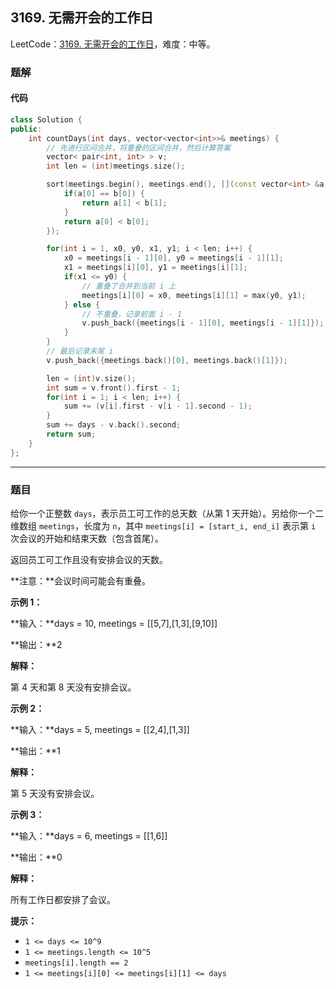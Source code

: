 ## 3169. 无需开会的工作日

LeetCode：[3169. 无需开会的工作日](https://leetcode.cn/problems/count-days-without-meetings/)，难度：中等。

### 题解

#### 代码

```c++
class Solution {
public:
    int countDays(int days, vector<vector<int>>& meetings) {
        // 先进行区间合并，将重叠的区间合并，然后计算答案
        vector< pair<int, int> > v;
        int len = (int)meetings.size();

        sort(meetings.begin(), meetings.end(), [](const vector<int> &a, const vector<int> & b) {
            if(a[0] == b[0]) {
                return a[1] < b[1];
            }
            return a[0] < b[0];
        });

        for(int i = 1, x0, y0, x1, y1; i < len; i++) {
            x0 = meetings[i - 1][0], y0 = meetings[i - 1][1];
            x1 = meetings[i][0], y1 = meetings[i][1];
            if(x1 <= y0) {
                // 重叠了合并到当前 i 上
                meetings[i][0] = x0, meetings[i][1] = max(y0, y1);
            } else {
                // 不重叠，记录前面 i - 1
                v.push_back({meetings[i - 1][0], meetings[i - 1][1]});
            }
        }
        // 最后记录末尾 i
        v.push_back({meetings.back()[0], meetings.back()[1]});

        len = (int)v.size();
        int sum = v.front().first - 1;
        for(int i = 1; i < len; i++) {
            sum += (v[i].first - v[i - 1].second - 1);
        }
        sum += days - v.back().second;
        return sum;
    }
};
```



---



### 题目

给你一个正整数 `days`，表示员工可工作的总天数（从第 1 天开始）。另给你一个二维数组 `meetings`，长度为 `n`，其中 `meetings[i] = [start_i, end_i]` 表示第 `i` 次会议的开始和结束天数（包含首尾）。

返回员工可工作且没有安排会议的天数。

**注意：**会议时间可能会有重叠。

 

**示例 1：**

**输入：**days = 10, meetings = [[5,7],[1,3],[9,10]]

**输出：**2

**解释：**

第 4 天和第 8 天没有安排会议。

**示例 2：**

**输入：**days = 5, meetings = [[2,4],[1,3]]

**输出：**1

**解释：**

第 5 天没有安排会议。

**示例 3：**

**输入：**days = 6, meetings = [[1,6]]

**输出：**0

**解释：**

所有工作日都安排了会议。

 

**提示：**

- `1 <= days <= 10^9`
- `1 <= meetings.length <= 10^5`
- `meetings[i].length == 2`
- `1 <= meetings[i][0] <= meetings[i][1] <= days`


